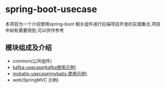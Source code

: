 # spring-boot-usecase

本项目为一个介绍使用spring-boot 相关组件进行后端项目开发的实践集合,项目中如有需要用到,可以供作参考

## 模块组成及介绍

* common(公共组件)
* [kafka-usecase(kafka使用示例)](/docs/kafkaUseCase.md)
* [mybatis-usecase(mybatis 使用示例)](/docs/mybatisUseCase.md)
* web(SpringMVC 示例)